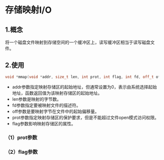 # 存储映射I/O
## 1.概念
将一个磁盘文件映射到存储空间的一个缓冲区上，读写缓冲区相当于读写磁盘文件。

## 2.使用
```C++
void *mmap(void *addr, size_t len, int prot, int flag, int fd, off_t off);
```
* addr参数指定映射存储区的起始地址，但通常设置为0，表示由系统选择起始地址，函数返回值为该映射存储区的起始地址。
* len参数是映射的字节数。
* fd参数指定要被映射文件的描述符。
* off参数是要映射字节在文件中的起始偏移量。
* prot参数指定映射存储区的保护要求，但是不能超过文件open模式访问权限。
* flag参数影响映射存储区的属性。

### （1）prot参数

### （2）flag参数
